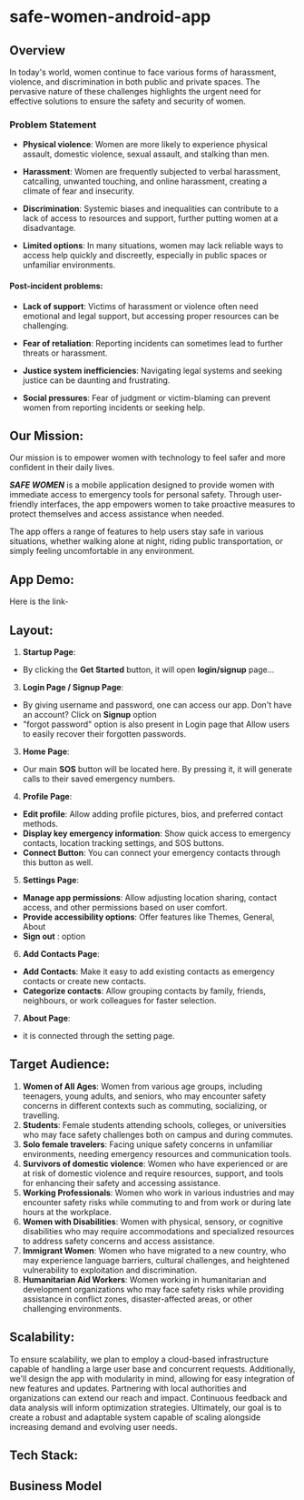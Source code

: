 ﻿# safe-women-android-app
 
## **Overview**
In today's world, women continue to face various forms of harassment, violence, and discrimination in both public and private spaces. The pervasive nature of these challenges highlights the urgent need for effective solutions to ensure the safety and security of women.

### **Problem Statement**

- **Physical violence**: Women are more likely to experience physical assault, domestic violence, sexual assault, and stalking than men.

- **Harassment**: Women are frequently subjected to verbal harassment, catcalling, unwanted touching, and online harassment, creating a climate of fear and insecurity.
  
- **Discrimination**: Systemic biases and inequalities can contribute to a lack of access to resources and support, further putting women at a disadvantage.

- **Limited options**: In many situations, women may lack reliable ways to access help quickly and discreetly, especially in public spaces or unfamiliar environments.

#### Post-incident problems:
- **Lack of support**: Victims of harassment or violence often need emotional and legal support, but accessing proper resources can be challenging.
  
- **Fear of retaliation**: Reporting incidents can sometimes lead to further threats or harassment.
  
- **Justice system inefficiencies**: Navigating legal systems and seeking justice can be daunting and frustrating.
 
- **Social pressures**: Fear of judgment or victim-blaming can prevent women from reporting incidents or seeking help.

## Our Mission:
Our mission is to empower women with technology to feel safer and more confident in their daily lives.

***SAFE WOMEN*** is a mobile application designed to provide women with immediate access to emergency tools for personal safety. Through user-friendly interfaces, the app empowers women to take proactive measures to protect themselves and access assistance when needed.

The app offers a range of features to help users stay safe in various situations, whether walking alone at night, riding public transportation, or simply feeling uncomfortable in any environment.

## **App Demo**:
Here is the link-


## **Layout**:
1. **Startup Page**:

- By clicking the **Get Started** button, it will open **login/signup** page...

3. **Login Page / Signup Page**:

- By giving username and password, one can access our app. Don't have an account? Click on **Signup** option
- "forgot password" option is also present in Login page that Allow users to easily recover their forgotten passwords.

3. **Home Page**:
- Our main **SOS** button will be located here. By pressing it, it will generate calls to their saved emergency numbers.
   
4. **Profile Page**:

- **Edit profile**: Allow adding profile pictures, bios, and preferred contact methods.
- **Display key emergency information**: Show quick access to emergency contacts, location tracking settings, and SOS buttons.
- **Connect Button**: You can connect your emergency contacts through this button as well. 

5. **Settings Page**:
   
- **Manage app permissions**: Allow adjusting location sharing, contact access, and other permissions based on user comfort.
- **Provide accessibility options**: Offer features like Themes, General, About
- **Sign out** : option

6. **Add Contacts Page**:

- **Add Contacts**: Make it easy to add existing contacts as emergency contacts or create new contacts.
- **Categorize contacts**: Allow grouping contacts by family, friends, neighbours, or work colleagues for faster selection.

7. **About Page**:
   
- it is connected through the setting page.


## Target Audience:

1. **Women of All Ages**:  Women from various age groups, including teenagers, young adults, and seniors, who may encounter safety concerns in different contexts such as commuting, socializing, or travelling.
2. **Students**:  Female students attending schools, colleges, or universities who may face safety challenges both on campus and during commutes. 
3. **Solo female travelers**:  Facing unique safety concerns in unfamiliar environments, needing emergency resources and communication tools.
4. **Survivors of domestic violence**:  Women who have experienced or are at risk of domestic violence and require resources, support, and tools for enhancing their safety and accessing assistance.
5. **Working Professionals**:  Women who work in various industries and may encounter safety risks while commuting to and from work or during late hours at the workplace.
6. **Women with Disabilities**:  Women with physical, sensory, or cognitive disabilities who may require accommodations and specialized resources to address safety concerns and access assistance.
7.  **Immigrant Women**:  Women who have migrated to a new country, who may experience language barriers, cultural challenges, and heightened vulnerability to exploitation and discrimination.
8.  **Humanitarian Aid Workers**:  Women working in humanitarian and development organizations who may face safety risks while providing assistance in conflict zones, disaster-affected areas, or other challenging environments.

## Scalability:

To ensure scalability, we plan to employ a cloud-based infrastructure capable of handling a large user base and concurrent requests. Additionally, we'll design the app with modularity in mind, allowing for easy integration of new features and updates. Partnering with local authorities and organizations can extend our reach and impact. Continuous feedback and data analysis will inform optimization strategies. Ultimately, our goal is to create a robust and adaptable system capable of scaling alongside increasing demand and evolving user needs.

## Tech Stack:

## Business Model
